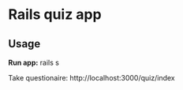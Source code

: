 # Rails quiz app

## Usage

**Run app:**
rails s


Take questionaire:
http://localhost:3000/quiz/index
